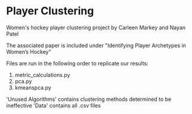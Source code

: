 # Player Clustering
Women's hockey player clustering project by Carleen Markey and Nayan Patel

The associated paper is included under "Identifying Player Archetypes in Women’s Hockey"

Files are run in the following order to replicate our results:
1. metric_calculations.py
2. pca.py
3. kmeanspca.py

'Unused Algorithms' contains clustering methods determined to be ineffective
'Data' contains all .csv files
